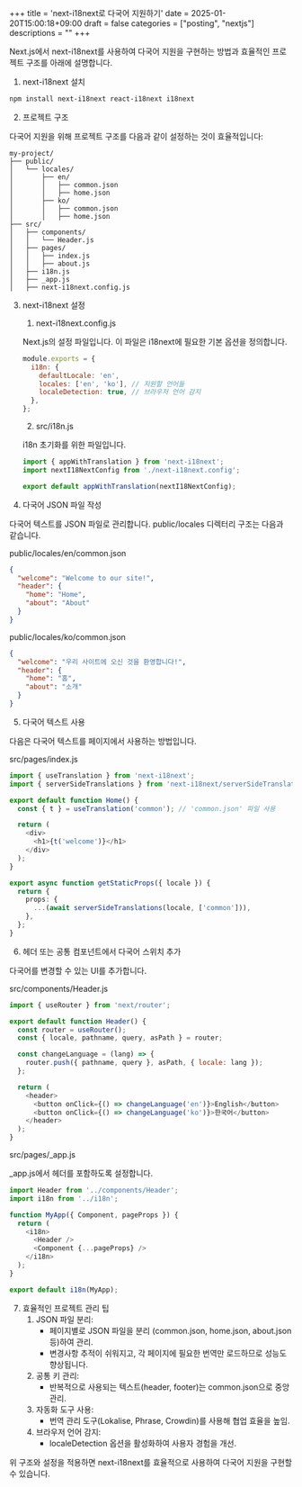 +++
title = 'next-i18next로 다국어 지원하기'
date = 2025-01-20T15:00:18+09:00
draft = false
categories = ["posting", "nextjs"]
descriptions = ""
+++


Next.js에서 next-i18next를 사용하여 다국어 지원을 구현하는 방법과 효율적인 프로젝트 구조를 아래에 설명합니다.

1. next-i18next 설치
```bash
npm install next-i18next react-i18next i18next
```

2. 프로젝트 구조

다국어 지원을 위해 프로젝트 구조를 다음과 같이 설정하는 것이 효율적입니다:
```
my-project/
├── public/
│   └── locales/
│       ├── en/
│       │   ├── common.json
│       │   ├── home.json
│       ├── ko/
│       │   ├── common.json
│       │   ├── home.json
├── src/
│   ├── components/
│   │   └── Header.js
│   ├── pages/
│   │   ├── index.js
│   │   ├── about.js
│   ├── i18n.js
│   ├── _app.js
│   ├── next-i18next.config.js
```

3. next-i18next 설정
    1) next-i18next.config.js

    Next.js의 설정 파일입니다. 이 파일은 i18next에 필요한 기본 옵션을 정의합니다.
    ```js
    module.exports = {
      i18n: {
        defaultLocale: 'en',
        locales: ['en', 'ko'], // 지원할 언어들
        localeDetection: true, // 브라우저 언어 감지
      },
    };
    ```

    2) src/i18n.js

    i18n 초기화를 위한 파일입니다.
    ```js
    import { appWithTranslation } from 'next-i18next';
    import nextI18NextConfig from './next-i18next.config';

    export default appWithTranslation(nextI18NextConfig);
    ```

4. 다국어 JSON 파일 작성

다국어 텍스트를 JSON 파일로 관리합니다. public/locales 디렉터리 구조는 다음과 같습니다.

public/locales/en/common.json
```json
{
  "welcome": "Welcome to our site!",
  "header": {
    "home": "Home",
    "about": "About"
  }
}
```

public/locales/ko/common.json
```json
{
  "welcome": "우리 사이트에 오신 것을 환영합니다!",
  "header": {
    "home": "홈",
    "about": "소개"
  }
}
```

5. 다국어 텍스트 사용

다음은 다국어 텍스트를 페이지에서 사용하는 방법입니다.

src/pages/index.js
```ts
import { useTranslation } from 'next-i18next';
import { serverSideTranslations } from 'next-i18next/serverSideTranslations';

export default function Home() {
  const { t } = useTranslation('common'); // 'common.json' 파일 사용

  return (
    <div>
      <h1>{t('welcome')}</h1>
    </div>
  );
}

export async function getStaticProps({ locale }) {
  return {
    props: {
      ...(await serverSideTranslations(locale, ['common'])),
    },
  };
}
```

6. 헤더 또는 공통 컴포넌트에서 다국어 스위치 추가

다국어를 변경할 수 있는 UI를 추가합니다.

src/components/Header.js
```js
import { useRouter } from 'next/router';

export default function Header() {
  const router = useRouter();
  const { locale, pathname, query, asPath } = router;

  const changeLanguage = (lang) => {
    router.push({ pathname, query }, asPath, { locale: lang });
  };

  return (
    <header>
      <button onClick={() => changeLanguage('en')}>English</button>
      <button onClick={() => changeLanguage('ko')}>한국어</button>
    </header>
  );
}
```

src/pages/_app.js

_app.js에서 헤더를 포함하도록 설정합니다.
```js
import Header from '../components/Header';
import i18n from '../i18n';

function MyApp({ Component, pageProps }) {
  return (
    <i18n>
      <Header />
      <Component {...pageProps} />
    </i18n>
  );
}

export default i18n(MyApp);
```

7. 효율적인 프로젝트 관리 팁
	1.	JSON 파일 분리:
	    - 페이지별로 JSON 파일을 분리 (common.json, home.json, about.json 등)하여 관리.
	    - 변경사항 추적이 쉬워지고, 각 페이지에 필요한 번역만 로드하므로 성능도 향상됩니다.
	2.	공통 키 관리:
	    - 반복적으로 사용되는 텍스트(header, footer)는 common.json으로 중앙 관리.
	3.	자동화 도구 사용:
	    - 번역 관리 도구(Lokalise, Phrase, Crowdin)를 사용해 협업 효율을 높임.
	4.	브라우저 언어 감지:
	    - localeDetection 옵션을 활성화하여 사용자 경험을 개선.

위 구조와 설정을 적용하면 next-i18next를 효율적으로 사용하여 다국어 지원을 구현할 수 있습니다.